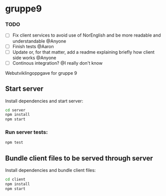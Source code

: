 # gruppe9

### TODO

- [ ] Fix client services to avoid use of NorEnglish and be more readable and understandable @Anyone
- [ ] Finish tests @Aaron
- [ ] Update or, for that matter, add a readme explaining briefly how client side works @Anyone
- [ ] Continous integration? @I really don't know

Webutviklingoppgave for gruppe 9

## Start server

Install dependencies and start server:

```sh
cd server
npm install
npm start
```

### Run server tests:

```sh
npm test
```

## Bundle client files to be served through server

Install dependencies and bundle client files:

```sh
cd client
npm install
npm start
```
